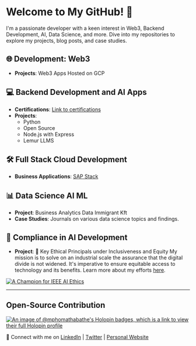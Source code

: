 # Welcome to My GitHub! 👋

I'm a passionate developer with a keen interest in Web3, Backend Development, AI, Data Science, and more. Dive into my repositories to explore my projects, blog posts, and case studies.

## 🌐 Development: Web3
- **Projects**: Web3 Apps Hosted on GCP

## 💻 Backend Development and AI Apps
- **Certifications**: [Link to certifications](https://github.com/mphomathabathe/mphomathabathe-certifications/tree/main)
- **Projects**:
  - Python
  - Open Source
  - Node.js with Express
  - Lemur LLMS

## 🛠 Full Stack Cloud Development
- **Business Applications**: [SAP Stack](https://github.com/SAPstack)

## 📊 Data Science AI ML
- **Project**: Business Analytics Data Immigrant Kft
- **Case Studies**: Journals on various data science topics and findings.

## 📝 Compliance in AI Development
- **Project**: 🌟 Key Ethical Principals under Inclusiveness and Equity
My mission is to solve on an industrial scale the assurance that the digital divide is not widened. It's imperative to ensure equitable access to technology and its benefits. Learn more about my efforts [here](https://github.mphomathabathe).

[![A Champion for IEEE AI Ethics](https://engagestandards.ieee.org/rs/211-FYL-955/images/ieee-ai-ethics-support-badge.png)](https://standards.ieee.org/initiatives/artificial-intelligence-systems/)

---

## Open-Source Contribution

[![An image of @mphomathabathe's Holopin badges, which is a link to view their full Holopin profile](https://holopin.me/mphomathabathe)](https://holopin.io/@mphomathabathe)

🔗 Connect with me on [LinkedIn](https://www.linkedin.com/in/mpho-mathabathe/) | [Twitter](https://twitter.com/mphomathabath) | [Personal Website](https://mphomathabathe.my.canva.site/biography#all-projects)


